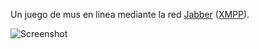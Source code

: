 Un juego de mus en linea mediante la red [Jabber](http://es.wikipedia.org/wiki/Jabber) ([XMPP](http://es.wikipedia.org/wiki/XMPP)).

![Screenshot](https://raw.githubusercontent.com/prodrigestivill/jmus/master/screenshoot.png)